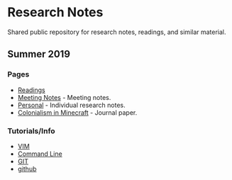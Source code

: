 # Research Notes

Shared public repository for research notes, readings, and similar material.

## Summer 2019

### Pages

* [Readings](readings/)
* [Meeting Notes](meeting_notes/) - Meeting notes.
* [Personal](personal/) - Individual research notes.
* [Colonialism in Minecraft](colonialism_in_minecraft/) - Journal paper.

### Tutorials/Info

* [VIM](../../reference/vim/)
* [Command Line](../../reference/cmd/)
* [GIT](../../reference/git/)
* [github](https://www.github.com)
